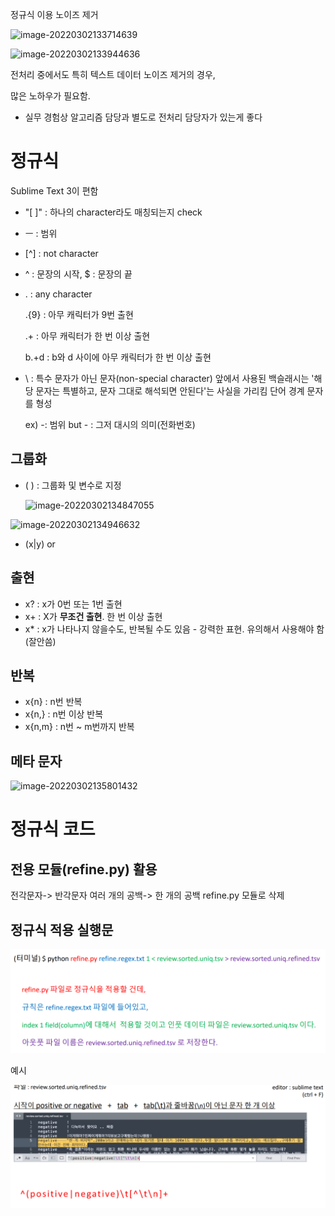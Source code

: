 정규식 이용 노이즈 제거

![image-20220302133714639](C:\Users\eunwon\AppData\Roaming\Typora\typora-user-images\image-20220302133714639.png)

![image-20220302133944636](C:\Users\eunwon\AppData\Roaming\Typora\typora-user-images\image-20220302133957035.png)

전처리 중에서도 특히 텍스트 데이터 노이즈 제거의 경우, 

많은 노하우가 필요함. 

- 실무 경험상 알고리즘 담당과 별도로 전처리 담당자가 있는게 좋다

# 정규식

 Sublime Text 3이 편함

- "[ ]" : 하나의 character라도 매칭되는지 check

- ㅡ : 범위

- [^] : not character

- ^ : 문장의 시작, $ : 문장의 끝

- . : any character

  .{9} : 아무 캐릭터가 9번 출현 

  .+ : 아무 캐릭터가 한 번 이상 출현 

  b.+d : b와 d 사이에 아무 캐릭터가 한 번 이상 출현

- \ : 특수 문자가 아닌 문자(non-special character) 앞에서 사용된 백슬래시는 '해당 문자는 특별하고, 문자 그대로 해석되면 안된다'는 사실을 가리킴  단어 경계 문자를 형성

  ex)  -: 범위 but \- : 그저 대시의 의미(전화번호)

## 그룹화

- ( ) : 그룹화 및 변수로 지정

  ![image-20220302134847055](C:\Users\eunwon\AppData\Roaming\Typora\typora-user-images\image-20220302134847055.png)

![image-20220302134946632](C:\Users\eunwon\AppData\Roaming\Typora\typora-user-images\image-20220302134946632.png)

-  (x|y)  or
## 출현
-  x? : x가 0번 또는 1번 출현 
-  x+ : X가 **무조건 출현**. 한 번 이상 출현
- x* : x가 나타나지 않을수도, 반복될 수도 있음 - 강력한 표현. 유의해서 사용해야 함(잘안씀)

## 반복
- x{n} : n번 반복 
- x{n,}  : n번 이상 반복 
- x{n,m}  : n번 ~ m번까지 반복

## 메타 문자

![image-20220302135801432](C:\Users\eunwon\AppData\Roaming\Typora\typora-user-images\image-20220302135801432.png)

# 정규식 코드

## 전용 모듈(refine.py) 활용 

전각문자-> 반각문자 여러 개의 공백-> 한 개의 공백 refine.py 모듈로 삭제

## 정규식 적용 실행문

![image-20220302144022269](정규식.assets/image-20220302144022269.png)

예시

![image-20220302144535054](정규식.assets/image-20220302144535054.png)